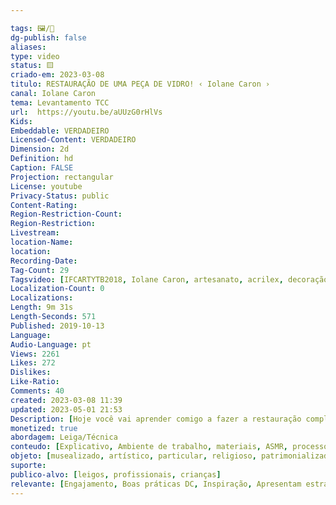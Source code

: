 ```yaml
---

tags: 🖼️/🎥️
dg-publish: false
aliases: 
type: video
status: 🟨️ 
criado-em: 2023-03-08
titulo: RESTAURAÇÃO DE UMA PEÇA DE VIDRO! ‹ Iolane Caron ›
canal: Iolane Caron
tema: Levantamento TCC 
url:  https://youtu.be/aUUzG0rHlVs
Kids: 
Embeddable: VERDADEIRO
Licensed-Content: VERDADEIRO
Dimension: 2d
Definition: hd
Caption: FALSE
Projection: rectangular
License: youtube
Privacy-Status: public
Content-Rating: 
Region-Restriction-Count: 
Region-Restriction: 
Livestream: 
location-Name: 
location: 
Recording-Date: 
Tag-Count: 29
Tagsvideo: [IFCARTYTB2018, Iolane Caron, artesanato, acrilex, decoração, faça você mesmo, artes, arte, ateliê, fazer artesanato, tinta, mania de artesanato, artesanato é vida, passo a passo, feito a mão, mudar de vida, pintura artesanal, toke e crie, restauração de vidro, pintar vidro, decoupage em vidro, multicolage acrilex, multicolage acrilex como usar, decoupage no vidro, pedrarias, como colar pedraria no vidro, tinta pva, metal colors acrilex como usar, metal colors acrilex dourado solar]
Localization-Count: 0
Localizations: 
Length: 9m 31s
Length-Seconds: 571
Published: 2019-10-13
Language: 
Audio-Language: pt
Views: 2261
Likes: 272
Dislikes: 
Like-Ratio: 
Comments: 40
created: 2023-03-08 11:39
updated: 2023-05-01 21:53
Description: [Hoje você vai aprender comigo a fazer a restauração completa de uma peça de vidro que já está com a pintura bem desgastada. Vamos transformar esse vidro em uma linda bandeja de decoração para o Natal, então acompanhe agora o processo de restauração desde o início até o resultado final! Compartilhe!  NÃO SE ESQUEÇA DE SE INSCREVER NO CANAL  artesanato acrilex iolanecaron E-mail de contato - Instagram - Facebook - Site ]
monetized: true
abordagem: Leiga/Técnica
conteudo: [Explicativo, Ambiente de trabalho, materiais, ASMR, processos]
objeto: [musealizado, artístico, particular, religioso, patrimonializado, histórico]
suporte:
publico-alvo: [leigos, profissionais, crianças]
relevante: [Engajamento, Boas práticas DC, Inspiração, Apresentam estratégias de DC, Inovações, cibercultura]
---
```

